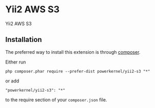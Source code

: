 Yii2 AWS S3
===========
Yii2 AWS S3

Installation
------------

The preferred way to install this extension is through [composer](http://getcomposer.org/download/).

Either run

```
php composer.phar require --prefer-dist powerkernel/yii2-s3 "*"
```

or add

```
"powerkernel/yii2-s3": "*"
```

to the require section of your `composer.json` file.    